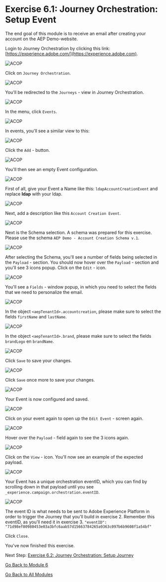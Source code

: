 # Exercise 6.1: Journey Orchestration: Setup Event

The end goal of this module is to receive an email after creating your account on the AEP Demo-website.

Login to Journey Orchestration by clicking this link: [https://experience.adobe.com/](https://experience.adobe.com).

![ACOP](./images/acophome.png)

Click on ``Journey Orchestration``.

![ACOP](./images/acoptrig.png)

You'll be redirected to the ``Journeys`` - view in Journey Orchestration.

![ACOP](./images/acoptriglp.png)

In the menu, click ``Events``.

![ACOP](./images/acopmenu.png)

In events, you'll see a similar view to this:

![ACOP](./images/acopeventview.png)

Click the ``Add`` - button.

![ACOP](./images/add.png)

You'll then see an empty Event configuration.

![ACOP](./images/emptyevent.png)

First of all, give your Event a Name like this: ``ldapAccountCreationEvent`` and replace **ldap** with your ldap.

![ACOP](./images/eventname.png)

Next, add a description like this ``Account Creation Event``.

![ACOP](./images/eventdescription.png)

Next is the Schema selection. A schema was prepared for this exercise. Please use the schema ``AEP Demo - Account Creation Schema v.1``.

![ACOP](./images/eventschema.png)

After selecting the Schema, you'll see a number of fields being selected in the ``Payload`` - section. You should now hover over the ``Payload`` - section and you'll see 3 icons popup. Click on the ``Edit`` - icon.

![ACOP](./images/eventpayload.png)

You'll see a ``Fields`` - window popup, in which you need to select the fields that we need to personalize the email.

![ACOP](./images/eventfields.png)

In the object ``<aepTenantId>.accountcreation``, please make sure to select the fields ``firstName`` and ``lastName``.

![ACOP](./images/eventpayloadac.png)

In the object ``<aepTenantId>.brand``, please make sure to select the fields ``brandLogo`` en ``brandName``.

![ACOP](./images/eventpayloadbr.png)

Click ``Save`` to save your changes.

![ACOP](./images/save.png)

Click ``Save`` once more to save your changes.

![ACOP](./images/save1.png)

Your Event is now configured and saved.

![ACOP](./images/eventdone.png)

Click on your event again to open up the ``Edit Event`` - screen again.

![ACOP](./images/viewevent.png)

Hover over the ``Payload`` - field again to see the 3 icons again.

![ACOP](./images/hover.png)

Click on the ``View`` - icon. You'll now see an example of the expected payload.

![ACOP](./images/fullpayload.png)

Your Event has a unique orchestration eventID, which you can find by scrolling down in that payload until you see ``_experience.campaign.orchestration.eventID``.

![ACOP](./images/payloadeventID.png)

The event ID is what needs to be sent to Adobe Experience Platform in order to trigger the Journey that you'll build in exercise 2. Remember this eventID, as you'll need it in exercise 3.
``"eventID": "71d98ef80980453e03a3bfc6aab57d15663784265a9363c097b6b9608f1a54bf"``

Click ``Close``.

You've now finished this exercise.

Next Step: [Exercise 6.2: Journey Orchestration: Setup Journey](./ex2.md)

[Go Back to Module 6](./README.md)

[Go Back to All Modules](../../README.md)
